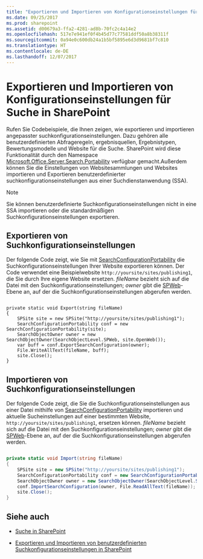```yaml
---
title: "Exportieren und Importieren von Konfigurationseinstellungen für Suche in SharePoint"
ms.date: 09/25/2017
ms.prod: sharepoint
ms.assetid: d00679a3-ffa2-4281-ad8b-70fc2c4a14e2
ms.openlocfilehash: 517e7e941ef0f4b45d77c77581ddf50a8b38311f
ms.sourcegitcommit: 0a94e0c600db24a1b5bf5895e6d3d9681bf7c810
ms.translationtype: HT
ms.contentlocale: de-DE
ms.lasthandoff: 12/07/2017
---
```

# <a name="exporting-and-importing-search-configuration-settings-in-sharepoint"></a>Exportieren und Importieren von Konfigurationseinstellungen für Suche in SharePoint
Rufen Sie Codebeispiele, die Ihnen zeigen, wie exportieren und importieren angepasster suchkonfigurationseinstellungen. Dazu gehören alle benutzerdefinierten Abfrageregeln, ergebnisquellen, Ergebnistypen, Bewertungsmodelle und Website für die Suche. SharePoint wird diese Funktionalität durch den Namespace  [Microsoft.Office.Server.Search.Portability]((https://msdn.microsoft.com/library/Microsoft.Office.Server.Search.Portability.aspx)) verfügbar gemacht.Außerdem können Sie die Einstellungen von Websitesammlungen und Websites importieren und Exportieren benutzerdefinierter suchkonfigurationseinstellungen aus einer Suchdienstanwendung (SSA). 

> [!NOTE]
> Sie können benutzerdefinierte Suchkonfigurationseinstellungen nicht in eine SSA importieren oder die standardmäßigen Suchkonfigurationseinstellungen exportieren. 
  
    
    


## <a name="export-search-configuration-settings"></a>Exportieren von Suchkonfigurationseinstellungen
<a name="SP15_exporting_search_configuration"> </a>

Der folgende Code zeigt, wie Sie mit [SearchConfigurationPortability]((https://msdn.microsoft.com/library/Microsoft.Office.Server.Search.Portability.SearchConfigurationPortability.aspx)) die Suchkonfigurationseinstellungen Ihrer Website exportieren können. Der Code verwendet eine Beispielwebsite `http://yoursite/sites/publishing1`, die Sie durch Ihre eigene Website ersetzen.  _fileName_ bezieht sich auf die Datei mit den Suchkonfigurationseinstellungen; _owner_ gibt die [SPWeb]((https://msdn.microsoft.com/library/Microsoft.SharePoint.SPWeb.aspx))-Ebene an, auf der die Suchkonfigurationseinstellungen abgerufen werden.
  
    
    

```

private static void Export(string fileName)
{
    SPSite site = new SPSite("http://yoursite/sites/publishing1");
    SearchConfigurationPortability conf = new SearchConfigurationPortability(site);
    SearchObjectOwner owner = new SearchObjectOwner(SearchObjectLevel.SPWeb, site.OpenWeb());
    var buff = conf.ExportSearchConfiguration(owner);
    File.WriteAllText(fileName, buff);
    site.Close();
}
```


## <a name="import-search-configuration-settings"></a>Importieren von Suchkonfigurationseinstellungen
<a name="SP15_importing_search_configuration"> </a>

Der folgende Code zeigt, die Sie die Suchkonfigurationseinstellungen aus einer Datei mithilfe von [SearchConfigurationPortability]((https://msdn.microsoft.com/library/Microsoft.Office.Server.Search.Portability.SearchConfigurationPortability.aspx)) importieren und aktuelle Sucheinstellungen auf einer bestimmten Website, `http://yoursite/sites/publishing1`, ersetzen können.  _fileName_ bezieht sich auf die Datei mit den Suchkonfigurationseinstellungen; _owner_ gibt die [SPWeb]((https://msdn.microsoft.com/library/Microsoft.SharePoint.SPWeb.aspx))-Ebene an, auf der die Suchkonfigurationseinstellungen abgerufen werden.
  
    
    

```cs

private static void Import(string fileName)
{
    SPSite site = new SPSite("http://yoursite/sites/publishing1");
    SearchConfigurationPortability conf = new SearchConfigurationPortability(site);
    SearchObjectOwner owner = new SearchObjectOwner(SearchObjectLevel.SPWeb, site.OpenWeb());
    conf.ImportSearchConfiguration(owner, File.ReadAllText(fileName));
    site.Close();
}

```


## <a name="see-also"></a>Siehe auch
<a name="bk_addresources"> </a>


-  [Suche in SharePoint](search-in-sharepoint.md)
    
  
-  [Exportieren und Importieren von benutzerdefinierten Suchkonfigurationseinstellungen in SharePoint]((http://technet.microsoft.com/de-DE/library/jj871675.aspx))
    
  

  
    
    

